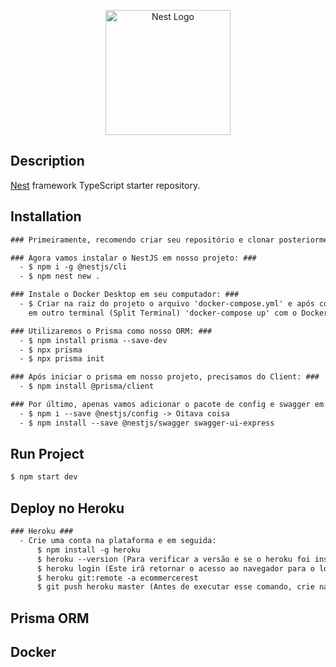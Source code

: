<p align="center">
  <a href="http://nestjs.com/" target="blank"><img src="https://nestjs.com/img/logo-small.svg" width="200" alt="Nest Logo" /></a>
</p>

[circleci-image]: https://img.shields.io/circleci/build/github/nestjs/nest/master?token=abc123def456
[circleci-url]: https://circleci.com/gh/nestjs/nest
## Description

[Nest](https://github.com/nestjs/nest) framework TypeScript starter repository.

## Installation

```txt
### Primeiramente, recomendo criar seu repositório e clonar posteriormente em seu computador, executa o Visual Studio Code diretamente pelo repo clonado. ###

### Agora vamos instalar o NestJS em nosso projeto: ###
  - $ npm i -g @nestjs/cli
  - $ npm nest new . 

### Instale o Docker Desktop em seu computador: ### 
  - $ Criar na raiz do projeto o arquivo 'docker-compose.yml' e após configurado,
    em outro terminal (Split Terminal) 'docker-compose up' com o Docker Desktop rodando.

### Utilizaremos o Prisma como nosso ORM: ### 
  - $ npm install prisma --save-dev
  - $ npx prisma
  - $ npx prisma init

### Após iniciar o prisma em nosso projeto, precisamos do Client: ###
  - $ npm install @prisma/client

### Por último, apenas vamos adicionar o pacote de config e swagger em nossa API: ###
  - $ npm i --save @nestjs/config -> Oitava coisa
  - $ npm install --save @nestjs/swagger swagger-ui-express
```
## Run Project

```txt
$ npm start dev
```
## Deploy no Heroku
```txt
### Heroku ###
  - Crie uma conta na plataforma e em seguida:
      $ npm install -g heroku
      $ heroku --version (Para verificar a versão e se o heroku foi instalado corretamente, talvez alguns erros serão mencionados...)
      $ heroku login (Este irá retornar o acesso ao navegador para o login e em seguida será confirmado no terminal.)
      $ heroku git:remote -a ecommercerest
      $ git push heroku master (Antes de executar esse comando, crie na raiz o arquivo "Procfile" e adicone uma linha com -> web: npm run start:prod, apenas isso.)
```
## Prisma ORM
## Docker



